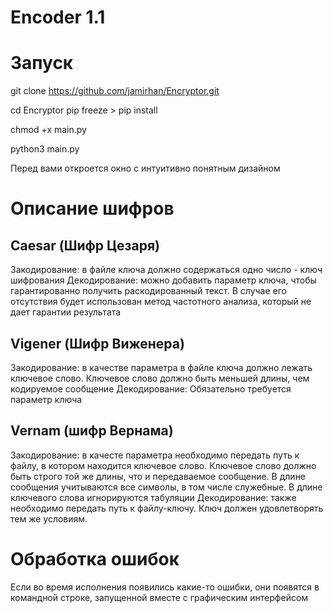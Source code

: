 # Encoder 1.1

# Запуск
git clone https://github.com/jamirhan/Encryptor.git

cd Encryptor
pip freeze > pip install

chmod +x main.py

python3 main.py

Перед вами откроется окно с интуитивно понятным дизайном

# Описание шифров
## Caesar (Шифр Цезаря)
Закодирование: в файле ключа должно содержаться одно число - ключ шифрования
Декодирование: можно добавить параметр ключа, чтобы гарантированно получить раскодированный текст. В случае его отсутствия будет использован метод частотного анализа, который не дает гарантии результата
## Vigener (Шифр Виженера) 
Закодирование: в качестве параметра в файле ключа должно лежать ключевое слово. Ключевое слово должно быть меньшей длины, чем кодируемое сообщение 
Декодирование: Обязательно требуется параметр ключа
## Vernam (шифр Вернама)
Закодирование: в качесте параметра необходимо передать путь к файлу, в котором находится ключевое слово. Ключевое слово должно быть строго той же длины, что и передаваемое сообщение.
В длине сообщения учитываются все символы, в том числе служебные. В длине ключевого слова игнорируются табуляции Декодирование: также необходимо передать путь к файлу-ключу. Ключ должен удовлетворять тем же условиям.

# Обработка ошибок
Если во время исполнения появились какие-то ошибки, они появятся в командной строке, запущенной вместе с графическим интерфейсом
